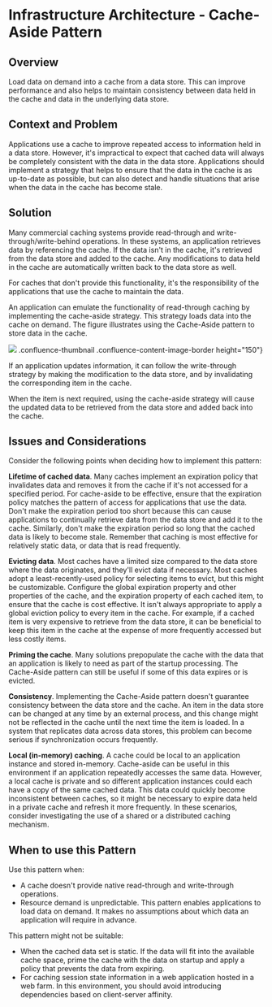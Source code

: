 








Infrastructure Architecture - Cache-Aside Pattern
===============================================


 
Overview
--------

Load data on demand into a cache from a data store. This can improve
performance and also helps to maintain consistency between data held in
the cache and data in the underlying data store.

Context and Problem
-------------------

Applications use a cache to improve repeated access to information held
in a data store. However, it\'s impractical to expect that cached data
will always be completely consistent with the data in the data store.
Applications should implement a strategy that helps to ensure that the
data in the cache is as up-to-date as possible, but can also detect and
handle situations that arise when the data in the cache has become
stale.

Solution
--------

Many commercial caching systems provide read-through and
write-through/write-behind operations. In these systems, an application
retrieves data by referencing the cache. If the data isn\'t in the
cache, it\'s retrieved from the data store and added to the cache. Any
modifications to data held in the cache are automatically written back
to the data store as well.

For caches that don\'t provide this functionality, it\'s the
responsibility of the applications that use the cache to maintain the
data.

An application can emulate the functionality of read-through caching by
implementing the cache-aside strategy. This strategy loads data into the
cache on demand. The figure illustrates using the Cache-Aside pattern to
store data in the cache.

![](attachments/463533304/463533303.png)
.confluence-thumbnail .confluence-content-image-border height="150"}

If an application updates information, it can follow the write-through
strategy by making the modification to the data store, and by
invalidating the corresponding item in the cache.

When the item is next required, using the cache-aside strategy will
cause the updated data to be retrieved from the data store and added
back into the cache.

Issues and Considerations
-------------------------

Consider the following points when deciding how to implement this
pattern:

**Lifetime of cached data**. Many caches implement an expiration policy
that invalidates data and removes it from the cache if it\'s not
accessed for a specified period. For cache-aside to be effective, ensure
that the expiration policy matches the pattern of access for
applications that use the data. Don\'t make the expiration period too
short because this can cause applications to continually retrieve data
from the data store and add it to the cache. Similarly, don\'t make the
expiration period so long that the cached data is likely to become
stale. Remember that caching is most effective for relatively static
data, or data that is read frequently.

**Evicting data**. Most caches have a limited size compared to the data
store where the data originates, and they\'ll evict data if necessary.
Most caches adopt a least-recently-used policy for selecting items to
evict, but this might be customizable. Configure the global expiration
property and other properties of the cache, and the expiration property
of each cached item, to ensure that the cache is cost effective. It
isn\'t always appropriate to apply a global eviction policy to every
item in the cache. For example, if a cached item is very expensive to
retrieve from the data store, it can be beneficial to keep this item in
the cache at the expense of more frequently accessed but less costly
items.

**Priming the cache**. Many solutions prepopulate the cache with the
data that an application is likely to need as part of the startup
processing. The Cache-Aside pattern can still be useful if some of this
data expires or is evicted.

**Consistency**. Implementing the Cache-Aside pattern doesn\'t guarantee
consistency between the data store and the cache. An item in the data
store can be changed at any time by an external process, and this change
might not be reflected in the cache until the next time the item is
loaded. In a system that replicates data across data stores, this
problem can become serious if synchronization occurs frequently.

**Local (in-memory) caching**. A cache could be local to an application
instance and stored in-memory. Cache-aside can be useful in this
environment if an application repeatedly accesses the same data.
However, a local cache is private and so different application instances
could each have a copy of the same cached data. This data could quickly
become inconsistent between caches, so it might be necessary to expire
data held in a private cache and refresh it more frequently. In these
scenarios, consider investigating the use of a shared or a distributed
caching mechanism.

When to use this Pattern
------------------------

Use this pattern when:

-   A cache doesn\'t provide native read-through and write-through
    operations.
-   Resource demand is unpredictable. This pattern enables applications
    to load data on demand. It makes no assumptions about which data an
    application will require in advance.

This pattern might not be suitable:

-   When the cached data set is static. If the data will fit into the
    available cache space, prime the cache with the data on startup and
    apply a policy that prevents the data from expiring.
-   For caching session state information in a web application hosted in
    a web farm. In this environment, you should avoid introducing
    dependencies based on client-server affinity.



 



